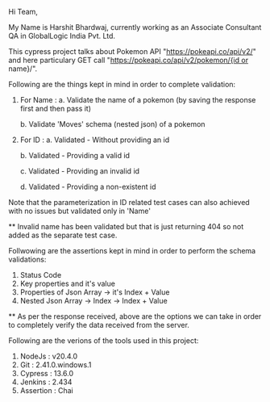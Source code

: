 Hi Team,

My Name is Harshit Bhardwaj, currently working as an Associate Consultant QA in GlobalLogic India Pvt. Ltd. 

This cypress project talks about Pokemon API "https://pokeapi.co/api/v2/" and here particulary GET call "https://pokeapi.co/api/v2/pokemon/{id or name}/".

Following are the things kept in mind in order to complete validation:

  1. For Name :
     a. Validate the name of a pokemon (by saving the response first and then pass it)
   
     b. Validate 'Moves' schema (nested json) of a pokemon
     
  2. For ID :
     a. Validated - Without providing an id
     
     b. Validated - Providing a valid id
     
     c. Validated - Providing an invalid id
     
     d. Validated - Providing a non-existent id

  Note that the parameterization in ID related test cases can also achieved with no issues but validated only in 'Name'


   
** Invalid name has been validated but that is just returning 404 so not added as the separate test case.

Follwowing are the assertions kept in mind in order to perform the schema validations:
  1. Status Code
  2. Key properties and it's value
  3. Properties of Json Array -> it's Index + Value
  4. Nested Json Array -> Index -> Index + Value

** As per the response received, above are the options we can take in order to completely verify the data received from the server.

Following are the verions of the tools used in this project:
  1. NodeJs : v20.4.0
  2. Git : 2.41.0.windows.1
  3. Cypress : 13.6.0
  4. Jenkins : 2.434
  5. Assertion : Chai

